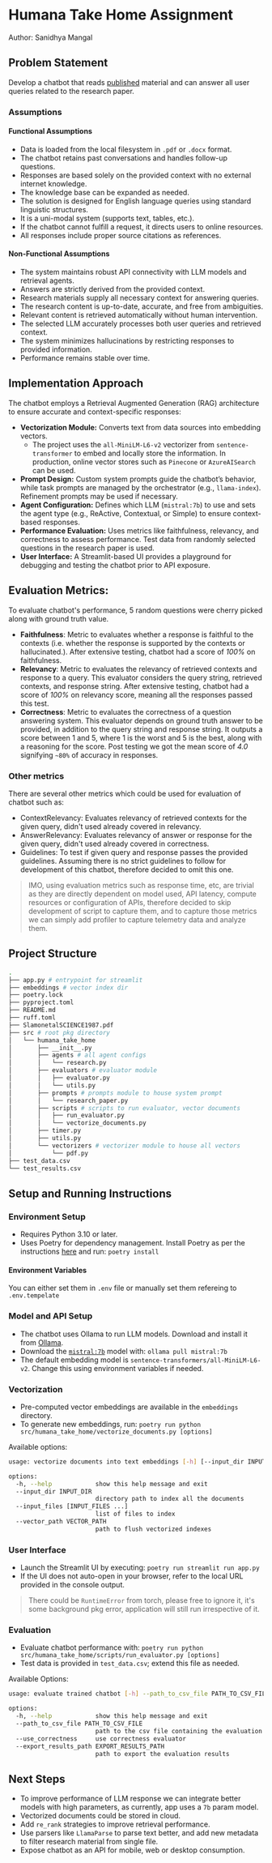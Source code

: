 # Humana Take Home Assignment
Author: Sanidhya Mangal

## Problem Statement
Develop a chatbot that reads [published](https://www.researchgate.net/profile/Gary-Clark/publication/19364043_Slamon_DJ_Clark_GM_Wong_SG_Levin_WJ_Ullrich_A_McGuire_WLHuman_breast_cancer_correlation_of_relapse_and_survival_with_amplification_of_the_HER-2neu_oncogene_Science_Wash_DC_235_177-182/links/0046352b85f241a532000000/Slamon-DJ-Clark-GM-Wong-SG-Levin-WJ-Ullrich-A-McGuire-WLHuman-breast-cancer-correlation-of-relapse-and-survival-with-amplification-of-the-HER-2-neu-oncogene-Science-Wash-DC-235-177-182.pdf) material and can answer all user queries related to the research paper.

### Assumptions

#### Functional Assumptions
- Data is loaded from the local filesystem in `.pdf` or `.docx` format.
- The chatbot retains past conversations and handles follow-up questions.
- Responses are based solely on the provided context with no external internet knowledge.
- The knowledge base can be expanded as needed.
- The solution is designed for English language queries using standard linguistic structures.
- It is a uni-modal system (supports text, tables, etc.).
- If the chatbot cannot fulfill a request, it directs users to online resources.
- All responses include proper source citations as references.

#### Non-Functional Assumptions
- The system maintains robust API connectivity with LLM models and retrieval agents.
- Answers are strictly derived from the provided context.
- Research materials supply all necessary context for answering queries.
- The research content is up-to-date, accurate, and free from ambiguities.
- Relevant content is retrieved automatically without human intervention.
- The selected LLM accurately processes both user queries and retrieved context.
- The system minimizes hallucinations by restricting responses to provided information.
- Performance remains stable over time.

## Implementation Approach
The chatbot employs a Retrieval Augmented Generation (RAG) architecture to ensure accurate and context-specific responses:
- **Vectorization Module:** Converts text from data sources into embedding vectors.
  - The project uses the `all-MiniLM-L6-v2` vectorizer from `sentence-transformer` to embed and locally store the information. In production, online vector stores such as `Pinecone` or `AzureAISearch` can be used.
- **Prompt Design:** Custom system prompts guide the chatbot’s behavior, while task prompts are managed by the orchestrator (e.g., `llama-index`). Refinement prompts may be used if necessary.
- **Agent Configuration:** Defines which LLM (`mistral:7b`) to use and sets the agent type (e.g., ReActive, Contextual, or Simple) to ensure context-based responses.
- **Performance Evaluation:** Uses metrics like faithfulness, relevancy, and correctness to assess performance. Test data from randomly selected questions in the research paper is used.
- **User Interface:** A Streamlit-based UI provides a playground for debugging and testing the chatbot prior to API exposure.

## Evaluation Metrics:
To evaluate chatbot's performance, 5 random questions were cherry picked along with ground truth value. 
- **Faithfulness**: Metric to evaluates whether a response is faithful to the contexts (i.e. whether the response is supported by the contexts or hallucinated.). After extensive testing, chatbot had a score of _100%_ on faithfulness.
- **Relevancy**: Metric to evaluates the relevancy of retrieved contexts and response to a query. This evaluator considers the query string, retrieved contexts, and response string. After extensive testing, chatbot had a score of _100%_ on relevancy score, meaning all the responses passed this test.
- **Correctness**: Metric to evaluates the correctness of a question answering system. This evaluator depends on ground truth answer to be provided, in addition to the query string and response string. It outputs a score between 1 and 5, where 1 is the worst and 5 is the best, along with a reasoning for the score. Post testing we got the mean score of _4.0_ signifying `~80%` of accuracy in responses.

### Other metrics
There are several other metrics which could be used for evaluation of chatbot such as:
- ContextRelevancy: Evaluates relevancy of retrieved contexts for the given query, didn't used already covered in relevancy.
- AnswerRelevancy: Evaluates relevancy of answer or response for the given query, didn't used already covered in correctness.
- Guidelines: To test if given query and response passes the provided guidelines. Assuming there is no strict guidelines to follow for development of this chatbot, therefore decided to omit this one.

> IMO, using evaluation metrics such as response time, etc, are trivial as they are directly dependent on model used, API latency, compute resources or configuration of APIs, therefore decided to skip development of script to capture them, and to capture those metrics we can simply add profiler to capture telemetry data and analyze them. 

## Project Structure
```sh
.
├── app.py # entrypoint for streamlit
├── embeddings # vector index dir 
├── poetry.lock
├── pyproject.toml
├── README.md
├── ruff.toml
├── SlamonetalSCIENCE1987.pdf
├── src # root pkg directory
│   └── humana_take_home
│       ├── __init__.py
│       ├── agents # all agent configs
│       │   └── research.py
│       ├── evaluators # evaluator module
│       │   ├── evaluator.py
│       │   └── utils.py
│       ├── prompts # prompts module to house system prompt
│       │   └── research_paper.py
│       ├── scripts # scripts to run evaluator, vector documents
│       │   ├── run_evaluator.py
│       │   └── vectorize_documents.py
│       ├── timer.py
│       ├── utils.py
│       └── vectorizers # vectorizer module to house all vectors
│           └── pdf.py 
├── test_data.csv
└── test_results.csv
```

## Setup and Running Instructions

### Environment Setup
- Requires Python 3.10 or later.
- Uses Poetry for dependency management. Install Poetry as per the instructions [here](https://python-poetry.org/docs/#installation) and run:
  `poetry install`

#### Environment Variables
You can either set them in `.env` file or manually set them refereing to `.env.tempelate`

### Model and API Setup
- The chatbot uses Ollama to run LLM models. Download and install it from [Ollama](https://ollama.com).
- Download the [`mistral:7b`](https://ollama.com/library/mistral) model with:
  `ollama pull mistral:7b`
- The default embedding model is `sentence-transformers/all-MiniLM-L6-v2`. Change this using environment variables if needed.

### Vectorization
- Pre-computed vector embeddings are available in the `embeddings` directory.
- To generate new embeddings, run:
  `poetry run python src/humana_take_home/vectorize_documents.py [options]`

Available options:
```sh
usage: vectorize documents into text embeddings [-h] [--input_dir INPUT_DIR] [--input_files [INPUT_FILES ...]] [--vector_path VECTOR_PATH]

options:
  -h, --help            show this help message and exit
  --input_dir INPUT_DIR
                        directory path to index all the documents
  --input_files [INPUT_FILES ...]
                        list of files to index
  --vector_path VECTOR_PATH
                        path to flush vectorized indexes
```

### User Interface
- Launch the Streamlit UI by executing:
  `poetry run streamlit run app.py`
- If the UI does not auto-open in your browser, refer to the local URL provided in the console output.

>There could be `RuntimeError` from torch, please free to ignore it, it's some background pkg error, application will still run irrespective of it.

### Evaluation
- Evaluate chatbot performance with:
  `poetry run python src/humana_take_home/scripts/run_evaluator.py [options]`
- Test data is provided in `test_data.csv`; extend this file as needed.

Available Options:
```sh
usage: evaluate trained chatbot [-h] --path_to_csv_file PATH_TO_CSV_FILE [--use_correctness] [--export_results_path EXPORT_RESULTS_PATH]

options:
  -h, --help            show this help message and exit
  --path_to_csv_file PATH_TO_CSV_FILE
                        path to the csv file containing the evaluation data
  --use_correctness     use correctness evaluator
  --export_results_path EXPORT_RESULTS_PATH
                        path to export the evaluation results
```

## Next Steps
- To improve performance of LLM response we can integrate better models with high parameters, as currently, app uses a `7b` param model.
- Vectorized documents could be stored in cloud.
- Add `re_rank` strategies to improve retrieval performance.
- Use parsers like `LlamaParse` to parse text better, and add new metadata to filter research material from single file.
- Expose chatbot as an API for mobile, web or desktop consumption.
